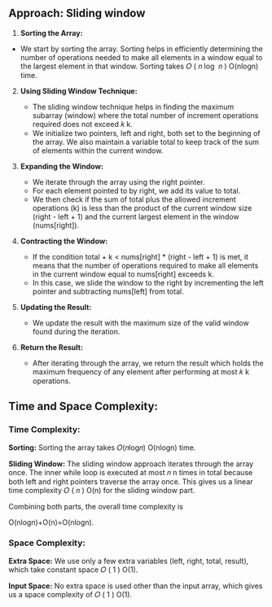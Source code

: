 ## Approach: Sliding window

1. **Sorting the Array:**

- We start by sorting the array. Sorting helps in efficiently determining the number of operations needed to make all elements in a window equal to the largest element in that window. Sorting takes 
𝑂
(
𝑛
log
⁡
𝑛
)
O(nlogn) time.

2. **Using Sliding Window Technique:**

    - The sliding window technique helps in finding the maximum subarray (window) where the total number of increment operations required does not exceed 
𝑘
k.
    - We initialize two pointers, left and right, both set to the beginning of the array. We also maintain a variable total to keep track of the sum of elements within the current window.
   
3. **Expanding the Window:**

    - We iterate through the array using the right pointer.
    - For each element pointed to by right, we add its value to total.
    - We then check if the sum of total plus the allowed increment operations (k) is less than the product of the current window size (right - left + 1) and the current largest element in the window (nums[right]).

4. **Contracting the Window:**

    - If the condition total + k < nums[right] * (right - left + 1) is met, it means that the number of operations required to make all elements in the current window equal to nums[right] exceeds k.
    - In this case, we slide the window to the right by incrementing the left pointer and subtracting nums[left] from total.

5. **Updating the Result:**

    - We update the result with the maximum size of the valid window found during the iteration.

6. **Return the Result:**

    - After iterating through the array, we return the result which holds the maximum frequency of any element after performing at most 
𝑘
k operations.

## Time and Space Complexity:

### Time Complexity:

**Sorting:** Sorting the array takes 𝑂(𝑛log𝑛)
O(nlogn) time.

**Sliding Window:** The sliding window approach iterates through the array once. The inner while loop is executed at most 
𝑛
n times in total because both left and right pointers traverse the array once. This gives us a linear time complexity 
𝑂
(
𝑛
)
O(n) for the sliding window part.

Combining both parts, the overall time complexity is 

O(nlogn)+O(n)=O(nlogn).

### Space Complexity:

**Extra Space:** We use only a few extra variables (left, right, total, result), which take constant space 
𝑂
(
1
)
O(1).

**Input Space:** No extra space is used other than the input array, which gives us a space complexity of 
𝑂
(
1
)
O(1).
